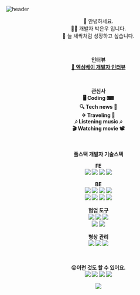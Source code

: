 ![header](https://capsule-render.vercel.app/api?type=waving&color=2b45ed&height=200&section=header&text=Hello%20&fontSize=65&animation=fadeIn&fontColor=FFFFFF)

<p align="center">
👋 안녕하세요.<br>
🙇‍♂️ 개발자 박은우 입니다.<br>
🌱 늘 새싹처럼 성장하고 싶습니다.<br>
</p>

<br>

<p align="center">
<Strong>인터뷰<Strong><br>
<a href="https://www.jobkorea.co.kr/starter/interview/View/21592" target="_blank">🎤 엑심베이 개발자 인터뷰</a>
</p>

<br>
  
<p align="center">
  <Strong>관심사</Strong><br>
🖥 Coding ⌨<br>
🔍 Tech news 📰 <br>
✈ Traveling 🚄<br>
🎶 Listening music 🎶<br>
🎬 Watching movie 📽<br>
</p>

<br>

  
<p align="center">
    <Strong>풀스택 개발자 기술스택</Strong><br>
</p>
  
<p align="center" display="inline-block">
<b>FE</b><br/>
<img src="https://img.shields.io/badge/html5-%23E34F26.svg?style=flat-square&logo=html5&logoColor=black">
<img src="https://img.shields.io/badge/CSS3-1572B6?style=flat-square&logo=CSS3&logoColor=black">
<img src="https://img.shields.io/badge/JavaScript-F7DF1E?style=flat-square&logo=javascript&logoColor=black">
<img src="https://img.shields.io/badge/jquery-0769AD?style=flat-square&logo=jquery&logoColor=white">
<!-- <br>
<img src="https://img.shields.io/badge/Bootstrap-7952B3?style=flat-square&logo=Bootstrap&logoColor=white">
<img src="https://img.shields.io/badge/Ant_Design-0170FE?style=flat-square&logo=AntDesign&logoColor=white"> -->
</p>
  
<p align="center" display="inline-block">
<b>BE</b><br/>
<img src="https://img.shields.io/badge/Java-ED8B00?style=flat-square&logo=java&logoColor=black">
<img src="https://img.shields.io/badge/Spring-6DB33F?style=flat-square&logo=spring&logoColor=white">
<img src="https://img.shields.io/badge/Spring_Boot-6DB33F?style=flat-square&logo=SpringBoot&logoColor=white">
<img src="https://img.shields.io/badge/JPA-6DB33F?style=flat-square&logo=JPA&logoColor=white">
<br>
<img src="https://img.shields.io/badge/MySQL-00000F?style=flat-square&logo=mysql&logoColor=white">
<img src="https://img.shields.io/badge/oracle-F80000?style=flat-square&logo=oracle&logoColor=white">
<img src="https://img.shields.io/badge/Hudson-00000F?style=flat-square&logo=hudson&logoColor=white">
<img src="https://img.shields.io/badge/Jenkins-000000?style=flat-square&logo=Jenkins&logoColor=white">
<!-- <br> -->
<!-- <img src="https://img.shields.io/badge/Python-3776AB?style=flat-square&logo=Python&logoColor=white"> -->
<!-- <img src="https://img.shields.io/badge/C++-00599C?style=flat-square&logo=cplusplus&logoColor=white"> -->
</p>

<p align="center" display="inline-block">
<b>협업 도구</b><br/>
<img src="https://img.shields.io/badge/Notion-000000.svg?style=flat-square&logo=Notion&logoColor=white">
<img src="https://img.shields.io/badge/Gsuite-4285F4.svg?style=flat-square&logo=GoogleChrome&logoColor=white">
<img src="https://img.shields.io/badge/Slack-6f097a.svg?style=flat-square&logo=Slack&logoColor=white">
<br/>
<img src="https://img.shields.io/badge/JIRA-1572B6.svg?style=flat-square&logo=JIRA&logoColor=white">
<img src="https://img.shields.io/badge/Confluence-1572B6.svg?style=flat-square&logo=Confluence&logoColor=white">
</p>

<p align="center" display="inline-block">
<b>형상 관리</b><br/>
<img src="https://img.shields.io/badge/subversion-7ecbf2.svg?style=flat-square&logo=subversion&logoColor=white">
<img src="https://img.shields.io/badge/git-F05032.svg?style=flat-square&logo=git&logoColor=white">
<img src="https://img.shields.io/badge/github-181717.svg?style=flat-square&logo=github&logoColor=white">
</p>
<br>

<p align="center" display="inline-block">
<b>😮이런 것도 할 수 있어요.</b><br/>
<img src="https://img.shields.io/badge/React-61DAFB?style=flat-square&logo=react&logoColor=black">
<img src="https://img.shields.io/badge/Redux-764ABC?style=flat-square&logo=Redux&logoColor=black">
<img src="https://img.shields.io/badge/Redux-Saga-999999?style=flat-square&logo=Redux-Saga&logoColor=white">
<img src="https://img.shields.io/badge/Next.js-000000?style=flat-square&logo=Next.js&logoColor=white">
<br>
  
<div align=center>

<a href="https://opgc.me/#/users/ieunune" target="_blank"><img src="https://api.opgc.me/githubs/users/ieunune/tag/?theme=basic" /></a>
<!-- 
<br/> ![GitHub status](https://github-readme-stats.vercel.app/api?username=ieunune&show_icons=true)
<br/> ![Metrics](https://metrics.lecoq.io/ieunune?template=classic&config.timezone=Asia%2FSeoul&config.animated=true)
-->
